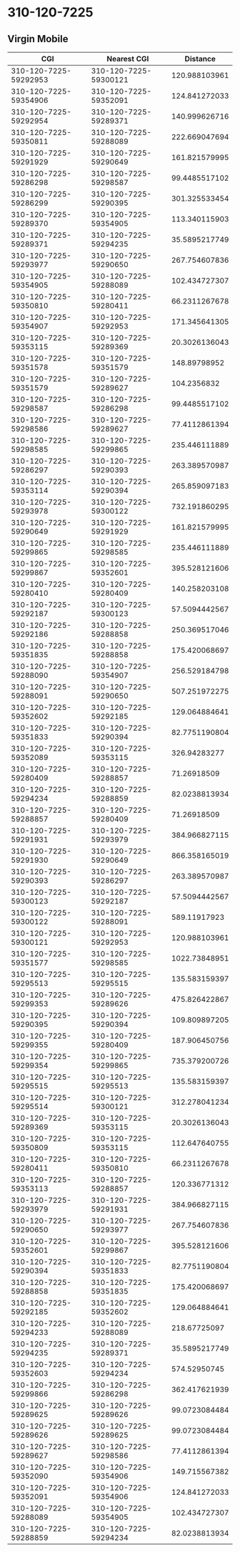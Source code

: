 # 310-120-7225
## Virgin Mobile


| CGI | Nearest CGI | Distance |
|-----|-------------|----------|
| 310-120-7225-59292953 | 310-120-7225-59300121 | 120.988103961 |
| 310-120-7225-59354906 | 310-120-7225-59352091 | 124.841272033 |
| 310-120-7225-59292954 | 310-120-7225-59289371 | 140.999626716 |
| 310-120-7225-59350811 | 310-120-7225-59288089 | 222.669047694 |
| 310-120-7225-59291929 | 310-120-7225-59290649 | 161.821579995 |
| 310-120-7225-59286298 | 310-120-7225-59298587 | 99.4485517102 |
| 310-120-7225-59286299 | 310-120-7225-59290395 | 301.325533454 |
| 310-120-7225-59289370 | 310-120-7225-59354905 | 113.340115903 |
| 310-120-7225-59289371 | 310-120-7225-59294235 | 35.5895217749 |
| 310-120-7225-59293977 | 310-120-7225-59290650 | 267.754607836 |
| 310-120-7225-59354905 | 310-120-7225-59288089 | 102.434727307 |
| 310-120-7225-59350810 | 310-120-7225-59280411 | 66.2311267678 |
| 310-120-7225-59354907 | 310-120-7225-59292953 | 171.345641305 |
| 310-120-7225-59353115 | 310-120-7225-59289369 | 20.3026136043 |
| 310-120-7225-59351578 | 310-120-7225-59351579 | 148.89798952 |
| 310-120-7225-59351579 | 310-120-7225-59289627 | 104.2356832 |
| 310-120-7225-59298587 | 310-120-7225-59286298 | 99.4485517102 |
| 310-120-7225-59298586 | 310-120-7225-59289627 | 77.4112861394 |
| 310-120-7225-59298585 | 310-120-7225-59299865 | 235.446111889 |
| 310-120-7225-59286297 | 310-120-7225-59290393 | 263.389570987 |
| 310-120-7225-59353114 | 310-120-7225-59290394 | 265.859097183 |
| 310-120-7225-59293978 | 310-120-7225-59300122 | 732.191860295 |
| 310-120-7225-59290649 | 310-120-7225-59291929 | 161.821579995 |
| 310-120-7225-59299865 | 310-120-7225-59298585 | 235.446111889 |
| 310-120-7225-59299867 | 310-120-7225-59352601 | 395.528121606 |
| 310-120-7225-59280410 | 310-120-7225-59280409 | 140.258203108 |
| 310-120-7225-59292187 | 310-120-7225-59300123 | 57.5094442567 |
| 310-120-7225-59292186 | 310-120-7225-59288858 | 250.369517046 |
| 310-120-7225-59351835 | 310-120-7225-59288858 | 175.420068697 |
| 310-120-7225-59288090 | 310-120-7225-59354907 | 256.529184798 |
| 310-120-7225-59288091 | 310-120-7225-59290650 | 507.251972275 |
| 310-120-7225-59352602 | 310-120-7225-59292185 | 129.064884641 |
| 310-120-7225-59351833 | 310-120-7225-59290394 | 82.7751190804 |
| 310-120-7225-59352089 | 310-120-7225-59353115 | 326.94283277 |
| 310-120-7225-59280409 | 310-120-7225-59288857 | 71.26918509 |
| 310-120-7225-59294234 | 310-120-7225-59288859 | 82.0238813934 |
| 310-120-7225-59288857 | 310-120-7225-59280409 | 71.26918509 |
| 310-120-7225-59291931 | 310-120-7225-59293979 | 384.966827115 |
| 310-120-7225-59291930 | 310-120-7225-59290649 | 866.358165019 |
| 310-120-7225-59290393 | 310-120-7225-59286297 | 263.389570987 |
| 310-120-7225-59300123 | 310-120-7225-59292187 | 57.5094442567 |
| 310-120-7225-59300122 | 310-120-7225-59288091 | 589.11917923 |
| 310-120-7225-59300121 | 310-120-7225-59292953 | 120.988103961 |
| 310-120-7225-59351577 | 310-120-7225-59298585 | 1022.73848951 |
| 310-120-7225-59295513 | 310-120-7225-59295515 | 135.583159397 |
| 310-120-7225-59299353 | 310-120-7225-59289626 | 475.826422867 |
| 310-120-7225-59290395 | 310-120-7225-59290394 | 109.809897205 |
| 310-120-7225-59299355 | 310-120-7225-59280409 | 187.906450756 |
| 310-120-7225-59299354 | 310-120-7225-59299865 | 735.379200726 |
| 310-120-7225-59295515 | 310-120-7225-59295513 | 135.583159397 |
| 310-120-7225-59295514 | 310-120-7225-59300121 | 312.278041234 |
| 310-120-7225-59289369 | 310-120-7225-59353115 | 20.3026136043 |
| 310-120-7225-59350809 | 310-120-7225-59353115 | 112.647640755 |
| 310-120-7225-59280411 | 310-120-7225-59350810 | 66.2311267678 |
| 310-120-7225-59353113 | 310-120-7225-59288857 | 120.336771312 |
| 310-120-7225-59293979 | 310-120-7225-59291931 | 384.966827115 |
| 310-120-7225-59290650 | 310-120-7225-59293977 | 267.754607836 |
| 310-120-7225-59352601 | 310-120-7225-59299867 | 395.528121606 |
| 310-120-7225-59290394 | 310-120-7225-59351833 | 82.7751190804 |
| 310-120-7225-59288858 | 310-120-7225-59351835 | 175.420068697 |
| 310-120-7225-59292185 | 310-120-7225-59352602 | 129.064884641 |
| 310-120-7225-59294233 | 310-120-7225-59288089 | 218.67725097 |
| 310-120-7225-59294235 | 310-120-7225-59289371 | 35.5895217749 |
| 310-120-7225-59352603 | 310-120-7225-59294234 | 574.52950745 |
| 310-120-7225-59299866 | 310-120-7225-59286298 | 362.417621939 |
| 310-120-7225-59289625 | 310-120-7225-59289626 | 99.0723084484 |
| 310-120-7225-59289626 | 310-120-7225-59289625 | 99.0723084484 |
| 310-120-7225-59289627 | 310-120-7225-59298586 | 77.4112861394 |
| 310-120-7225-59352090 | 310-120-7225-59354906 | 149.715567382 |
| 310-120-7225-59352091 | 310-120-7225-59354906 | 124.841272033 |
| 310-120-7225-59288089 | 310-120-7225-59354905 | 102.434727307 |
| 310-120-7225-59288859 | 310-120-7225-59294234 | 82.0238813934 |
